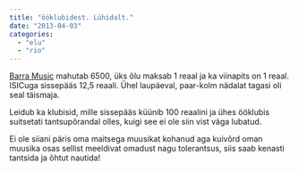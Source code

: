 ```yaml
---
title: "ööklubidest. Lühidalt."
date: "2013-04-03"
categories: 
  - "elu"
  - "rio"
---
```


[Barra Music](http://www.barramusic.art.br/barramusic.html) mahutab 6500, üks õlu maksab 1 reaal ja ka viinapits on 1 reaal. ISICuga sissepääs 12,5 reaali. Ühel laupäeval, paar-kolm nädalat tagasi oli seal täismaja.

Leidub ka klubisid, mille sissepääs küünib 100 reaalini ja ühes ööklubis suitsetati tantsupõrandal olles, kuigi see ei ole siin vist väga lubatud.

Ei ole siiani päris oma maitsega muusikat kohanud aga kuivõrd oman muusika osas sellist meeldivat omadust nagu tolerantsus, siis saab kenasti tantsida ja õhtut nautida!
